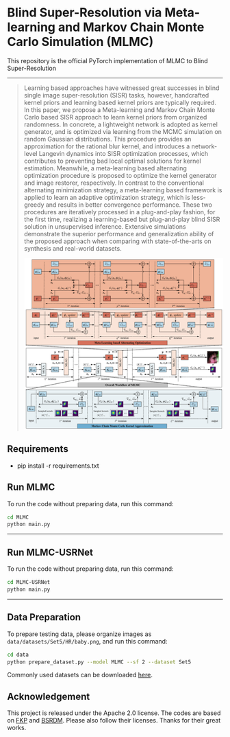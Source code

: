 
# Blind Super-Resolution via Meta-learning and Markov Chain Monte Carlo Simulation (MLMC)

This repository is the official PyTorch implementation of MLMC to Blind Super-Resolution 

 ---

> Learning based approaches have witnessed great successes in blind single image super-resolution (SISR) tasks, however, handcrafted kernel priors  and learning based kernel priors are typically required. In this paper, we propose a Meta-learning and Markov Chain  Monte Carlo based SISR approach to learn kernel priors from organized randomness.
In concrete, a lightweight network is adopted as kernel generator, and is optimized via learning from the MCMC simulation on random Gaussian distributions. This procedure provides an approximation for the rational blur kernel, and introduces a network-level Langevin dynamics into SISR optimization processes, which contributes to preventing bad local optimal solutions for kernel estimation.
Meanwhile, a meta-learning based alternating optimization procedure is proposed to optimize the kernel generator and image restorer, respectively. 
In contrast to the conventional alternating minimization strategy, a meta-learning based framework is applied to learn an adaptive optimization strategy, which is less-greedy and results in better convergence performance. These two procedures are iteratively processed in a plug-and-play fashion, for the first time, realizing a learning-based but plug-and-play blind SISR solution in unsupervised inference. 
Extensive simulations demonstrate the superior performance and generalization ability of the proposed approach when comparing with state-of-the-arts on synthesis and real-world datasets. 
><p align="center">
  > <img height="400" src="./illustrations/MLMC.png">
</p>

## Requirements
- pip install -r requirements.txt 

## Run MLMC
To run the code without preparing data, run this command:
```bash
cd MLMC
python main.py
```

---

## Run MLMC-USRNet
To run the code without preparing data, run this command:
```bash
cd MLMC-USRNet
python main.py
```
---


## Data Preparation 
To prepare testing data, please organize images as `data/datasets/Set5/HR/baby.png`, and run this command:
```bash
cd data
python prepare_dataset.py --model MLMC --sf 2 --dataset Set5
```


Commonly used datasets can be downloaded [here](https://github.com/xinntao/BasicSR/blob/master/docs/DatasetPreparation.md#common-image-sr-datasets).


## Acknowledgement

This project is released under the Apache 2.0 license. The codes are based on [FKP](https://github.com/JingyunLiang/FKP) and [BSRDM](https://github.com/zsyOAOA/BSRDM). Please also follow their licenses. Thanks for their great works.


